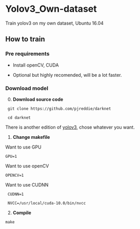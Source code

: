 # Yolov3_Own-dataset
Train yolov3 on my own dataset, Ubuntu 16.04
## How to train
### Pre requirements

* Install openCV, CUDA

* Optional but highly recomended, will be a lot faster.
### Download model
0. **Download source code**

```
 git clone https://github.com/pjreddie/darknet
 
 cd darknet
```

There is another edition of [yolov3](https://github.com/AlexeyAB/darknet), chose whatever you want.
1. **Change makefile**

Want to use GPU

`GPU=1`

Want to use openCV

`OPENCV=1`

Want to use CUDNN

```
 CUDNN=1
 
 NVCC=/usr/local/cuda-10.0/bin/nvcc
```

2. **Compile**

`make`


